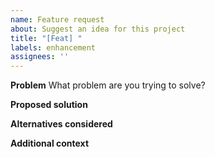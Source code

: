 ```yaml
---
name: Feature request
about: Suggest an idea for this project
title: "[Feat] "
labels: enhancement
assignees: ''
---
```


**Problem**
What problem are you trying to solve?

**Proposed solution**

**Alternatives considered**

**Additional context**
